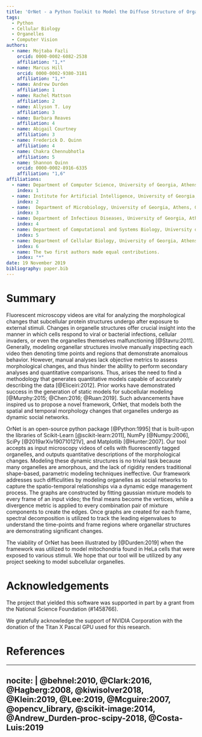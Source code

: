 ```yaml
---
title: 'OrNet - a Python Toolkit to Model the Diffuse Structure of Organelles as Social Networks'
tags:
  - Python
  - Cellular Biology
  - Organelles 
  - Computer Vision
authors:
  - name: Mojtaba Fazli
    orcid: 0000-0002-6082-2538
    affiliation: "1,*"
  - name: Marcus Hill
    orcid: 0000-0002-9380-3181
    affiliation: "1,*"
  - name: Andrew Durden
    affiliation: 1
  - name: Rachel Mattson
    affiliation: 2 
  - name: Allyson T. Loy
    affiliation: 3
  - name: Barbara Reaves
    affiliation: 4
  - name: Abigail Courtney
    affiliation: 3
  - name: Frederick D. Quinn
    affiliation: 4
  - name: Chakra Chennubhotla
    affiliation: 5
  - name: Shannon Quinn
    orcid: 0000-0002-8916-6335
    affiliation: "1,6"
affiliations:
  - name: Department of Computer Science, University of Georgia, Athens, GA 30602 USA
    index: 1
  - name: Institute for Artificial Intelligence, University of Georgia, Athens, GA 30602 USA
    index: 2
  - name:  Department of Microbiology, University of Georgia, Athens, GA 30602 USA
    index: 3
  - name: Department of Infectious Diseases, University of Georgia, Athens, GA 30602 USA
    index: 4
  - name: Department of Computational and Systems Biology, University of Pittsburgh, Pittsburgh, PA 15232 USA
    index: 5
  - name: Department of Cellular Biology, University of Georgia, Athens, GA 30602 USA
    index: 6  
  - name: The two first authors made equal contributions.
    index: "*"
date: 19 November 2019
bibliography: paper.bib
---
```


# Summary

Fluorescent microscopy videos are vital for analyzing the morphological changes that subcellular protein structures undergo after exposure to external stimuli. Changes in organelle structures offer crucial insight into the manner in which cells respond to viral or bacterial infections, cellular invaders, or even the organelles themselves malfunctioning [@Stavru:2011]. Generally, modeling organellar structures involve manually inspecting each video then denoting time points and regions that demonstrate anomalous behavior. However, manual analyses lack objective metrics to assess morphological changes, and thus hinder the ability to perform secondary analyses and quantitative comparisons. Thus, arises the need to find a methodology that generates quantitative models capable of accurately describing the data [@Eliceiri:2012]. Prior works have demonstrated success in the generation of static models for subcellular modeling [@Murphy:2015; @Chen:2016; @Ruan:2019]. Such advancements have inspired us to propose a novel framework, OrNet, that models both the spatial and temporal morphology changes that organelles undergo as dynamic social networks.

OrNet is an open-source python package [@Python:1995] that is built-upon the libraries of Scikit-Learn [@scikit-learn:2011], NumPy [@Numpy:2006], SciPy [@2019arXiv190710121V], and Matplotlib [@Hunter:2007]. Our tool accepts as input microscopy videos of cells with fluorescently tagged organelles, and outputs quantitative descriptions of the morphological changes. Modeling these dynamic structures is no trivial task because many organelles are amorphous, and the lack of rigidity renders traditional shape-based, parametric modeling techniques ineffective. Our framework addresses such difficulities by modeling organelles as social networks to capture the spatio-temporal relationships via a dynamic edge management process. The graphs are constructed by fitting gaussian mixture models to every frame of an input video; the final means become the vertices, while a divergence metric is applied to every combination pair of mixture components to create the edges. Once graphs are created for each frame, spectral decomposition is utilized to track the leading eigenvalues to understand the time-points and frame regions where organellar structures are demonstrating significant changes. 

The viability of OrNet has been illustrated by [@Durden:2019] when the framework was utilized to model mitochondria found in HeLa cells that were exposed to various stimuli. We hope that our tool will be utilized by any project seeking to model subcellular organelles. 


# Acknowledgements
The project that yielded this software was supported in part by a grant from the National Science Foundation (#1458766).

We gratefully acknowledge the support of NVIDIA Corporation with the donation of the Titan X Pascal GPU used for this research.

# References

---
nocite: |
    @behnel:2010, @Clark:2016, 
    @Hagberg:2008, @kiwisolver2018, 
    @Klein:2019, @Lee:2019,
    @Mcguire:2007, @opencv_library,
    @scikit-image:2014, @Andrew_Durden-proc-scipy-2018,
    @Costa-Luis:2019
---
